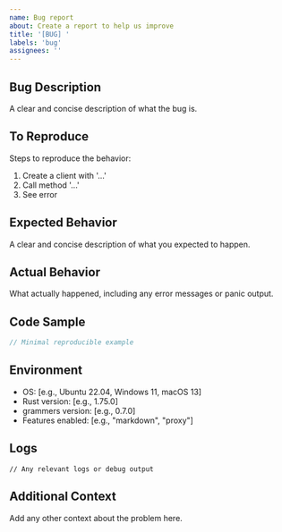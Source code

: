 ```yaml
---
name: Bug report
about: Create a report to help us improve
title: '[BUG] '
labels: 'bug'
assignees: ''
---
```


## Bug Description
A clear and concise description of what the bug is.

## To Reproduce
Steps to reproduce the behavior:
1. Create a client with '...'
2. Call method '...'
3. See error

## Expected Behavior
A clear and concise description of what you expected to happen.

## Actual Behavior
What actually happened, including any error messages or panic output.

## Code Sample
```rust
// Minimal reproducible example
```

## Environment
- OS: [e.g., Ubuntu 22.04, Windows 11, macOS 13]
- Rust version: [e.g., 1.75.0]
- grammers version: [e.g., 0.7.0]
- Features enabled: [e.g., "markdown", "proxy"]

## Logs
```
// Any relevant logs or debug output
```

## Additional Context
Add any other context about the problem here. 